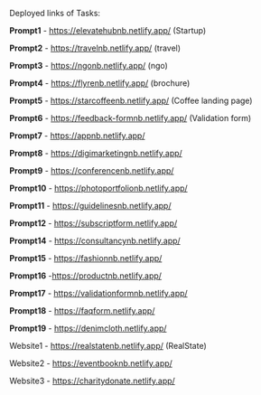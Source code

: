 Deployed links of Tasks:

**Prompt1**  - https://elevatehubnb.netlify.app/ (Startup)

**Prompt2** - https://travelnb.netlify.app/ (travel)

**Prompt3** - https://ngonb.netlify.app/ (ngo)

**Prompt4** - https://flyrenb.netlify.app/ (brochure)

**Prompt5** - https://starcoffeenb.netlify.app/ (Coffee landing page)

**Prompt6** - https://feedback-formnb.netlify.app/ (Validation form)

**Prompt7** - https://appnb.netlify.app/

**Prompt8** - https://digimarketingnb.netlify.app/

**Prompt9** - https://conferencenb.netlify.app/

**Prompt10** - https://photoportfolionb.netlify.app/

**Prompt11** - https://guidelinesnb.netlify.app/

**Prompt12** - https://subscriptform.netlify.app/

**Prompt14** - https://consultancynb.netlify.app/

**Prompt15** - https://fashionnb.netlify.app/
 
**Prompt16** -https://productnb.netlify.app/

**Prompt17** - https://validationformnb.netlify.app/

**Prompt18** - https://faqform.netlify.app/

**Prompt19** - https://denimcloth.netlify.app/

Website1 - https://realstatenb.netlify.app/ (RealState)

Website2 - https://eventbooknb.netlify.app/

Website3 - https://charitydonate.netlify.app/